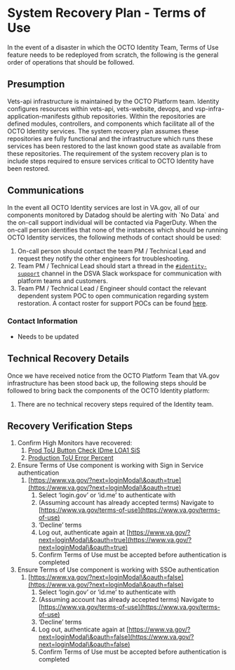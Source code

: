# System Recovery Plan - Terms of Use

In the event of a disaster in which the OCTO Identity Team, Terms of Use feature needs to be redeployed from scratch, the following is the general order of operations that should be followed.

## Presumption

Vets-api infrastructure is maintained by the OCTO Platform team. Identity configures resources within vets-api, vets-website, devops, and vsp-infra-application-manifests github repositories. Within the repositories are defined modules, controllers, and components which facilitate all of the OCTO Identity services. The system recovery plan assumes these repositories are fully functional and the infrastructure which runs these services has been restored to the last known good state as available from these repositories. The requirement of the system recovery plan is to include steps required to ensure services critical to OCTO Identity have been restored.

## Communications

In the event all OCTO Identity services are lost in VA.gov, all of our components monitored by Datadog should be alerting with \`No Data\` and the on-call support individual will be contacted via PagerDuty. When the on-call person identifies that none of the instances which should be running OCTO Identity services, the following methods of contact should be used:

1. On-call person should contact the team PM / Technical Lead and request they notify the other engineers for troubleshooting.  
2. Team PM / Technical Lead should start a thread in the [`#identity-support`](https://dsva.slack.com/archives/CSFV4QTKN) channel in the DSVA Slack workspace for communication with platform teams and customers.  
3. Team PM / Technical Lead / Engineer should contact the relevant dependent system POC to open communication regarding system restoration. A contact roster for support POCs can be found [here](https://github.com/department-of-veterans-affairs/va.gov-team-sensitive/blob/master/teams/vsp/teams/Identity/Support-Contacts.md).

### Contact Information

- Needs to be updated

## Technical Recovery Details

Once we have received notice from the OCTO Platform Team that VA.gov infrastructure has been stood back up, the following steps should be followed to bring back the components of the OCTO Identity platform:

1. There are no technical recovery steps required of the Identity team.

## Recovery Verification Steps

1. Confirm High Monitors have recovered:  
   1. [Prod ToU Button Check IDme LOA1 SiS](https://vagov.ddog-gov.com/monitors/212178)  
   2. [Production ToU Error Percent](https://vagov.ddog-gov.com/monitors/235258?view=spans)  
2. Ensure Terms of Use component is working with Sign in Service authentication  
   1. [https://www.va.gov/?next=loginModal\&oauth=true](https://www.va.gov/?next=loginModal\&oauth=true)  
      1. Select ‘login.gov’ or ‘id.me’ to authenticate with  
      2. (Assuming account has already accepted terms) Navigate to [https://www.va.gov/terms-of-use](https://www.va.gov/terms-of-use)  
      3. ‘Decline’ terms  
      4. Log out, authenticate again at [https://www.va.gov/?next=loginModal\&oauth=true](https://www.va.gov/?next=loginModal\&oauth=true)  
      5. Confirm Terms of Use must be accepted before authentication is completed  
3. Ensure Terms of Use component is working with SSOe authentication  
   1. [https://www.va.gov/?next=loginModal\&oauth=false](https://www.va.gov/?next=loginModal\&oauth=false)  
      1. Select ‘login.gov’ or ‘id.me’ to authenticate with  
      2. (Assuming account has already accepted terms) Navigate to [https://www.va.gov/terms-of-use](https://www.va.gov/terms-of-use)  
      3. ‘Decline’ terms   
      4. Log out, authenticate again at [https://www.va.gov/?next=loginModal\&oauth=false](https://www.va.gov/?next=loginModal\&oauth=false)  
      5. Confirm Terms of Use must be accepted before authentication is completed

